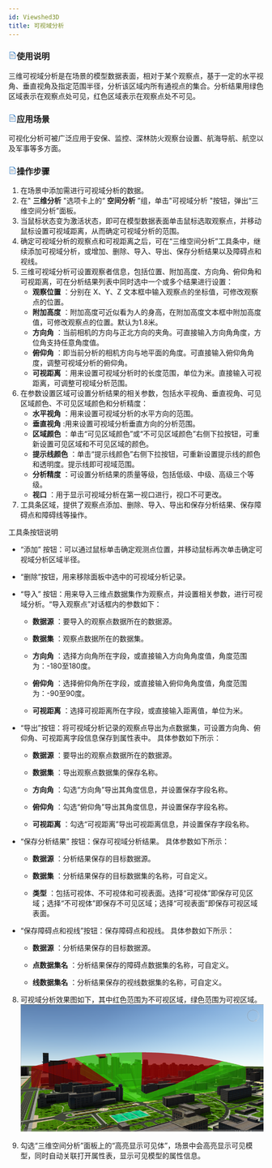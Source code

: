 ```yaml
---
id: Viewshed3D
title: 可视域分析  
---  
```

### ![](../../img/read.gif)使用说明

三维可视域分析是在场景的模型数据表面，相对于某个观察点，基于一定的水平视角、垂直视角及指定范围半径，分析该区域内所有通视点的集合。分析结果用绿色区域表示在观察点处可见，红色区域表示在观察点处不可见。

### ![](../../img/read.gif)应用场景

可视化分析可被广泛应用于安保、监控、深林防火观察台设置、航海导航、航空以及军事等多方面。

### ![](../../img/read.gif)操作步骤

1. 在场景中添加需进行可视域分析的数据。 
2. 在" **三维分析** "选项卡上的“ **空间分析** ”组，单击"可视域分析 "按钮，弹出“三维空间分析”面板。
3. 当鼠标状态变为激活状态，即可在模型数据表面单击鼠标选取观察点，并移动鼠标设置可视域距离，从而确定可视域分析的范围。 
4. 确定可视域分析的观察点和可视距离之后，可在“三维空间分析”工具条中，继续添加可视域分析，或增加、删除、导入、导出、保存分析结果以及障碍点和视线。 
5. 三维可视域分析可设置观察者信息，包括位置、附加高度、方向角、俯仰角和可视距离，可在分析结果列表中同时选中一个或多个结果进行设置： 
    * **观察位置** ：分别在 X、Y、Z 文本框中输入观察点的坐标值，可修改观察点的位置。 
    * **附加高度** ：附加高度可近似看为人的身高，在附加高度文本框中附加高度值，可修改观察点的位置。默认为1.8米。 
    * **方向角** ：当前相机的方向与正北方向的夹角。可直接输入方向角角度，方位角支持任意角度值。 
    * **俯仰角** ：即当前分析的相机方向与地平面的角度。可直接输入俯仰角角度，调整可视域分析的俯仰角。 
    * **可视距离** ：用来设置可视域分析时的长度范围，单位为米。直接输入可视距离，可调整可视域分析范围。
6. 在参数设置区域可设置分析结果的相关参数，包括水平视角、垂直视角、可见区域颜色、不可见区域颜色和分析精度： 
    * **水平视角** ：用来设置可视域分析的水平方向的范围。 
    * **垂直视角** :用来设置可视域分析垂直方向的分析范围。 
    * **区域颜色** ：单击“可见区域颜色”或“不可见区域颜色”右侧下拉按钮，可重新设置可见区域和不可见区域的颜色。 
    * **提示线颜色** ：单击“提示线颜色”右侧下拉按钮，可重新设置提示线的颜色和透明度。提示线即可视域范围。
    * **分析精度** ：可设置分析结果的质量等级，包括低级、中级、高级三个等级。 
    * **视口** ：用于显示可视域分析在第一视口进行，视口不可更改。
7. 工具条区域，提供了观察点添加、删除、导入、导出和保存分析结果、保存障碍点和障碍线等操作。

工具条按钮说明

* “添加” 按钮：可以通过鼠标单击确定观测点位置，并移动鼠标再次单击确定可视域分析区域半径。
* “删除”按钮，用来移除面板中选中的可视域分析记录。 
* “导入” 按钮：用来导入三维点数据集作为观察点，并设置相关参数，进行可视域分析。“导入观察点”对话框内的参数如下： 

    * **数据源** ：要导入的观察点数据所在的数据源。

    * **数据集** ：观察点数据所在的数据集。

    * **方向角** ：选择方向角所在字段，或直接输入方向角角度值，角度范围为：-180至180度。

    * **俯仰角** ：选择俯仰角所在字段，或直接输入俯仰角角度值，角度范围为：-90至90度。

    * **可视距离** ：选择可视距离所在字段，或直接输入距离值，单位为米。

* “导出”按钮：将可视域分析记录的观察点导出为点数据集，可设置方向角、俯仰角、可视距离字段信息保存到属性表中。 具体参数如下所示：

    * **数据源** ：要导出的观察点数据所在的数据源。

    * **数据集** ：导出观察点数据集的保存名称。

    * **方向角** ：勾选“方向角”导出其角度信息，并设置保存字段名称。

    * **俯仰角** ：勾选“俯仰角”导出其角度信息，并设置保存字段名称。

    * **可视距离** ：勾选“可视距离”导出可视距离信息，并设置保存字段名称。

* “保存分析结果” 按钮：保存可视域分析结果。 具体参数如下所示：

    * **数据源** ：分析结果保存的目标数据源。

    * **数据集** ：分析结果保存的目标数据集的名称，可自定义。

    * **类型** ：包括可视体、不可视体和可视表面。选择“可视体”即保存可见区域；选择“不可视体”即保存不可见区域；选择“可视表面”即保存可视区域表面。

* “保存障碍点和视线”按钮：保存障碍点和视线。 具体参数如下所示：

    * **数据源** ：分析结果保存的目标数据源。

    * **点数据集名** ：分析结果保存的障碍点数据集的名称，可自定义。

    * **线数据集名** ：分析结果保存的视线数据集的名称，可自定义。

8. 可视域分析效果图如下，其中红色范围为不可视区域，绿色范围为可视区域。      ![](img/Viewshed3DResult.png)  


9. 勾选“三维空间分析”面板上的“高亮显示可见体”，场景中会高亮显示可见模型，同时自动关联打开属性表，显示可见模型的属性信息。 



